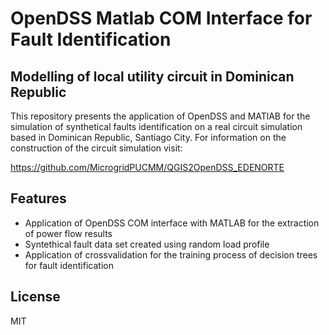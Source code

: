# OpenDSS Matlab COM Interface for Fault Identification
## Modelling of local utility circuit in Dominican Republic

This repository presents the application of OpenDSS and MATlAB for the simulation of synthetical faults identification
on a real circuit simulation based in Dominican Republic, Santiago City. For information on the construction of the 
circuit simulation visit:

https://github.com/MicrogridPUCMM/QGIS2OpenDSS_EDENORTE

## Features

- Application of OpenDSS COM interface with MATLAB for the extraction of power flow results
- Syntethical fault data set created using random load profile
- Application of crossvalidation for the training process of decision trees for fault identification



## License

MIT
